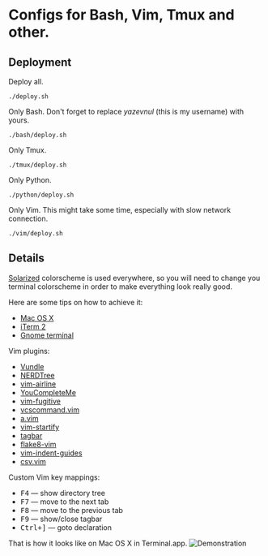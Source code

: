 Configs for Bash, Vim, Tmux and other.
=======================================

Deployment
----------

Deploy all.

    ./deploy.sh

Only Bash. Don't forget to replace _yazevnul_ (this is my username) with yours.

    ./bash/deploy.sh

Only Tmux.

    ./tmux/deploy.sh

Only Python.

    ./python/deploy.sh

Only Vim. This might take some time, especially with slow network connection.

    ./vim/deploy.sh


Details
-------

[Solarized](http://ethanschoonover.com/solarized) colorscheme is used everywhere, so you will need
to change you terminal colorscheme in order to make everything look really good.

Here are some tips on how to achieve it:

- [Mac OS X](https://github.com/tomislav/osx-terminal.app-colors-solarized)
- [iTerm 2](https://github.com/altercation/solarized/tree/master/iterm2-colors-solarized)
- [Gnome terminal](https://github.com/Anthony25/gnome-terminal-colors-solarized)

Vim plugins:

- [Vundle](https://github.com/gmarik/Vundle.vim)
- [NERDTree](https://github.com/scrooloose/nerdtree)
- [vim-airline](https://github.com/bling/vim-airline)
- [YouCompleteMe](https://github.com/Valloric/YouCompleteMe)
- [vim-fugitive](https://github.com/tpope/vim-fugitive)
- [vcscommand.vim](https://github.com/vim-scripts/vcscommand.vim)
- [a.vim](http://www.vim.org/scripts/script.php?script_id=31)
- [vim-startify](https://github.com/mhinz/vim-startify)
- [tagbar](https://github.com/majutsushi/tagbar)
- [flake8-vim](https://github.com/andviro/flake8-vim)
- [vim-indent-guides](https://github.com/nathanaelkane/vim-indent-guides)
- [csv.vim](https://github.com/chrisbra/csv.vim)

Custom Vim key mappings:

- <kbd>F4</kbd> — show directory tree
- <kbd>F7</kbd> — move to the next tab
- <kbd>F8</kbd> — move to the previous tab
- <kbd>F9</kbd> — show/close tagbar
- <kbd>Ctrl+\]</kbd> — goto declaration

That is how it looks like on Mac OS X in Terminal.app.
![Demonstration](http://i.imgur.com/CCqrOAi.png)
